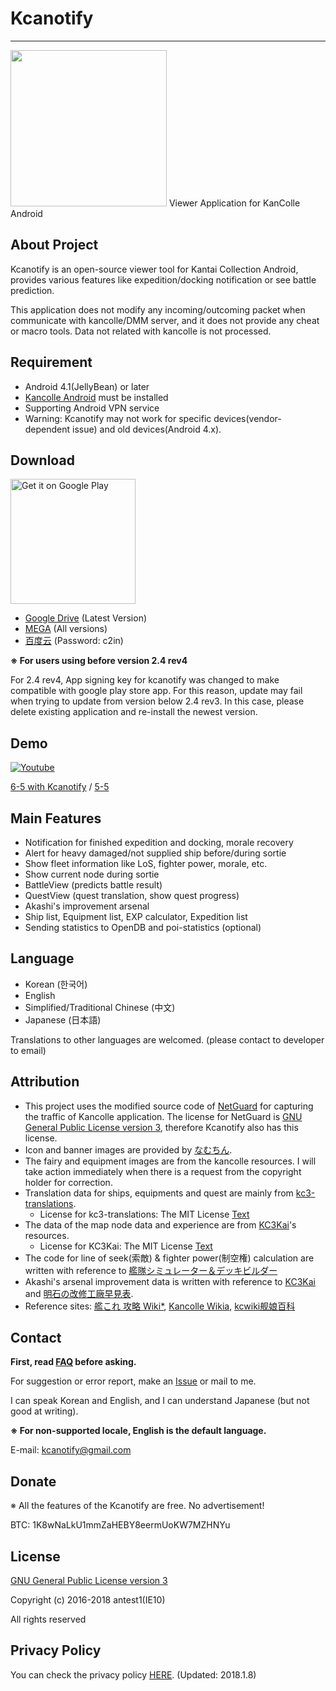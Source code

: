 # Kcanotify
-------
<img src="https://upload.cc/i/bwxouv.png" width=250/>
Viewer Application for KanColle Android

About Project
-------
Kcanotify is an open-source viewer tool for Kantai Collection Android, provides various features like expedition/docking notification or see battle prediction.

This application does not modify any incoming/outcoming packet when communicate with kancolle/DMM server, and it does not provide any cheat or macro tools. Data not related with kancolle is not processed.

Requirement
-------
- Android 4.1(JellyBean) or later
- [Kancolle Android](http://kancolle.wikia.com/wiki/KanColle_Android) must be installed
- Supporting Android VPN service
- Warning: Kcanotify may not work for specific devices(vendor-dependent issue) and old devices(Android 4.x).

Download
-------
<a href='https://play.google.com/store/apps/details?id=com.antest1.kcanotify&pcampaignid=MKT-Other-global-all-co-prtnr-py-PartBadge-Mar2515-1'><img alt='Get it on Google Play' src='https://play.google.com/intl/en_us/badges/images/generic/en_badge_web_generic.png' width="200px"/></a>
- [Google Drive](http://bit.ly/kcanotifydown) (Latest Version)
- [MEGA](https://mega.nz/#F!0FtUTBoB!cSUJtRA76C4KBcrnc2-xdw) (All versions)
- [百度云](http://pan.baidu.com/s/1i5f37Rv) (Password: c2in)

**※ For users using before version 2.4 rev4**

For 2.4 rev4, App signing key for kcanotify was changed to make compatible with google play store app.  For this reason, update may fail when trying to update from version below 2.4 rev3. In this case, please delete existing application and re-install the newest version.

Demo
-------
[![Youtube](https://img.youtube.com/vi/ZEAor_9jsaM/0.jpg)](https://www.youtube.com/watch?v=ZEAor_9jsaM)

[6-5 with Kcanotify](https://www.youtube.com/watch?v=ZEAor_9jsaM) / [5-5](https://www.youtube.com/watch?v=QHg9exh9zQ8)

Main Features
-------
- Notification for finished expedition and docking, morale recovery
- Alert for heavy damaged/not supplied ship before/during sortie
- Show fleet information like LoS, fighter power, morale, etc.
- Show current node during sortie
- BattleView (predicts battle result)
- QuestView (quest translation, show quest progress)
- Akashi's improvement arsenal
- Ship list, Equipment list, EXP calculator, Expedition list
- Sending statistics to OpenDB and poi-statistics (optional)

Language
-------
- Korean (한국어)
- English
- Simplified/Traditional Chinese (中文)
- Japanese (日本語)

Translations to other languages are welcomed. (please contact to developer to email)  

Attribution
-------
- This project uses the modified source code of [NetGuard](https://github.com/M66B/NetGuard/) for capturing the traffic of Kancolle application. The license for NetGuard is [GNU General Public License version 3](http://www.gnu.org/licenses/gpl.txt), therefore Kcanotify also has this license.
- Icon and banner images are provided by [なむちん](https://www.pixiv.net/member.php?id=23154187).
- The fairy and equipment images are from the kancolle resources. I will take action immediately when there is a request from the copyright holder for correction.
- Translation data for ships, equipments and quest are mainly from [kc3-translations](https://github.com/KC3Kai/kc3-translations).
  - License for kc3-translations: The MIT License [Text](https://github.com/KC3Kai/kc3-translations/blob/master/LICENSE)
- The data of the map node data and experience are from [KC3Kai](https://github.com/KC3Kai/KC3Kai)'s resources. 
  - License for KC3Kai: The MIT License [Text](https://github.com/KC3Kai/KC3Kai/blob/master/LICENSE)
- The code for line of seek(索敵) & fighter power(制空権) calculation are written with reference to [艦隊シミュレーター＆デッキビルダー](http://kancolle-calc.net/deckbuilder.html)
- Akashi's arsenal improvement data is written with reference to [KC3Kai](https://github.com/KC3Kai/KC3Kai) and [明石の改修工廠早見表](http://akashi-list.me).
- Reference sites: [艦これ 攻略 Wiki*](http://wikiwiki.jp/kancolle/), [Kancolle Wikia](http://kancolle.wikia.com), [kcwiki舰娘百科](https://zh.kcwiki.org)

Contact
-------
**First, read [FAQ](FAQ) before asking.**

For suggestion or error report, make an [Issue](https://github.com/antest1/kcanotify/issues) or mail to me.  

I can speak Korean and English, and I can understand Japanese (but not good at writing).  

**※ For non-supported locale, English is the default language.**

E-mail: kcanotify@gmail.com

Donate
-------
※ All the features of the Kcanotify are free. No advertisement!

BTC: 1K8wNaLkU1mmZaHEBY8eermUoKW7MZHNYu

License
-------
[GNU General Public License version 3](http://www.gnu.org/licenses/gpl.txt)

Copyright (c) 2016-2018 antest1(IE10)

All rights reserved


Privacy Policy
-------
You can check the privacy policy [HERE](private_policy.md). (Updated: 2018.1.8)
